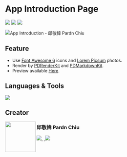 
# App Introduction Page

<img src="https://img.shields.io/github/repo-size/pardnchiu/web-app-introduction?label=size&color=bb4444"> <img src="https://img.shields.io/github/license/pardnchiu/web-app-introduction?label=license&color=44bb44"> <img src="https://img.shields.io/badge/creator-邱敬幃%20Pardn%20Chiu-4444bb">

![App Introduction - 邱敬幃 Pardn Chiu](https://repository-images.githubusercontent.com/664371014/12589da6-0767-4a3c-a360-5cf90564df87)

## Feature

- Use [Font Awesome 6](https://fontawesome.com/v6/search) icons and [Lorem Picsum](https://picsum.photos) photos.
- Render by [PDRenderKit](https://pardnchiu.github.io/PDRenderKit/) and [PDMarkdownKit](https://pardnchiu.github.io/PDMarkdownKit/).
- Preview available [Here](https://pardnchiu.github.io/web-app-introduction/).

## Languages & Tools

![](https://skillicons.dev/icons?i=html,css,sass,javascript,vscode)

## Creator

<a href="https://pardn.io">
<img src="https://pardn.io/image/head-s.jpg" align="left" width="100" height="100">
</a>

### 邱敬幃 Pardn Chiu

<a href="mailto:mail@pardn.ltd">
  <img src="https://pardn.io/image/mail.svg">
</a>&nbsp<a href="https://linkedin.com/in/pardnchiu">
  <img src="https://skillicons.dev/icons?i=linkedin">
</a>